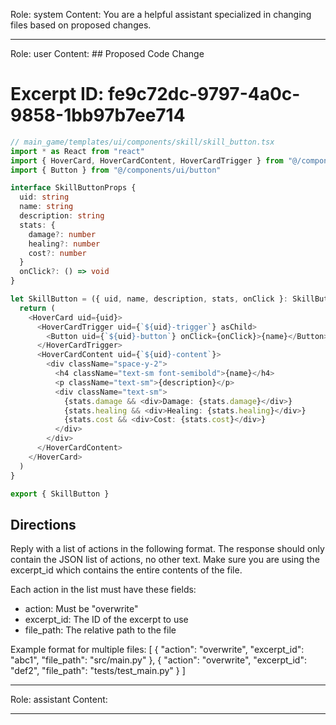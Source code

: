 Role: system
Content: You are a helpful assistant specialized in changing files based on proposed changes.
__________________
Role: user
Content: ## Proposed Code Change
# Excerpt ID: fe9c72dc-9797-4a0c-9858-1bb97b7ee714
```typescript
// main_game/templates/ui/components/skill/skill_button.tsx
import * as React from "react"
import { HoverCard, HoverCardContent, HoverCardTrigger } from "@/components/ui/hover-card"
import { Button } from "@/components/ui/button"

interface SkillButtonProps {
  uid: string
  name: string
  description: string
  stats: {
    damage?: number
    healing?: number
    cost?: number
  }
  onClick?: () => void
}

let SkillButton = ({ uid, name, description, stats, onClick }: SkillButtonProps) => {
  return (
    <HoverCard uid={uid}>
      <HoverCardTrigger uid={`${uid}-trigger`} asChild>
        <Button uid={`${uid}-button`} onClick={onClick}>{name}</Button>
      </HoverCardTrigger>
      <HoverCardContent uid={`${uid}-content`}>
        <div className="space-y-2">
          <h4 className="text-sm font-semibold">{name}</h4>
          <p className="text-sm">{description}</p>
          <div className="text-sm">
            {stats.damage && <div>Damage: {stats.damage}</div>}
            {stats.healing && <div>Healing: {stats.healing}</div>}
            {stats.cost && <div>Cost: {stats.cost}</div>}
          </div>
        </div>
      </HoverCardContent>
    </HoverCard>
  )
}

export { SkillButton }
```

## Directions
Reply with a list of actions in the following format. The response should only contain the JSON list of actions, no other text.
Make sure you are using the excerpt_id which contains the entire contents of the file.

Each action in the list must have these fields:
- action: Must be "overwrite"
- excerpt_id: The ID of the excerpt to use
- file_path: The relative path to the file

Example format for multiple files:
[
    {
        "action": "overwrite",
        "excerpt_id": "abc1",
        "file_path": "src/main.py"
    },
    {
        "action": "overwrite",
        "excerpt_id": "def2",
        "file_path": "tests/test_main.py"
    }
]
__________________
Role: assistant
Content: 
__________________
